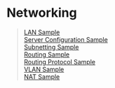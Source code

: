 # Networking

>[LAN Sample](1.%20Simple%20Network/4.Router/sample.png)<br>
>[Server Configuration Sample](2.%20Server%20configuration/3.FTP/sample.png)<br>
>[Subnetting Sample](3.%20Subnetting/sample.png)<br>
>[Routing Sample](4.%20Static%20Routing/1.Static%20Routing-sample.png)<br>
>[Routing Protocol Sample](5.%20Routing%20protocol/1.RIP/1.Dynamic%20Routing-1%20sample.png)<br>
>[VLAN Sample](6.%20VLAN/1.VLAN-sample.png)<br>
>[NAT Sample](7.%20NAT/sample.png)<br>
